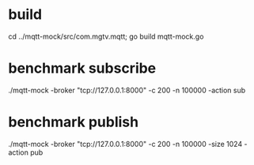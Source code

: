 # build
cd ../mqtt-mock/src/com.mgtv.mqtt; go build mqtt-mock.go

# benchmark subscribe
./mqtt-mock -broker "tcp://127.0.0.1:8000" -c 200 -n 100000 -action sub

# benchmark publish
./mqtt-mock -broker "tcp://127.0.0.1:8000" -c 200 -n 100000 -size 1024 -action pub